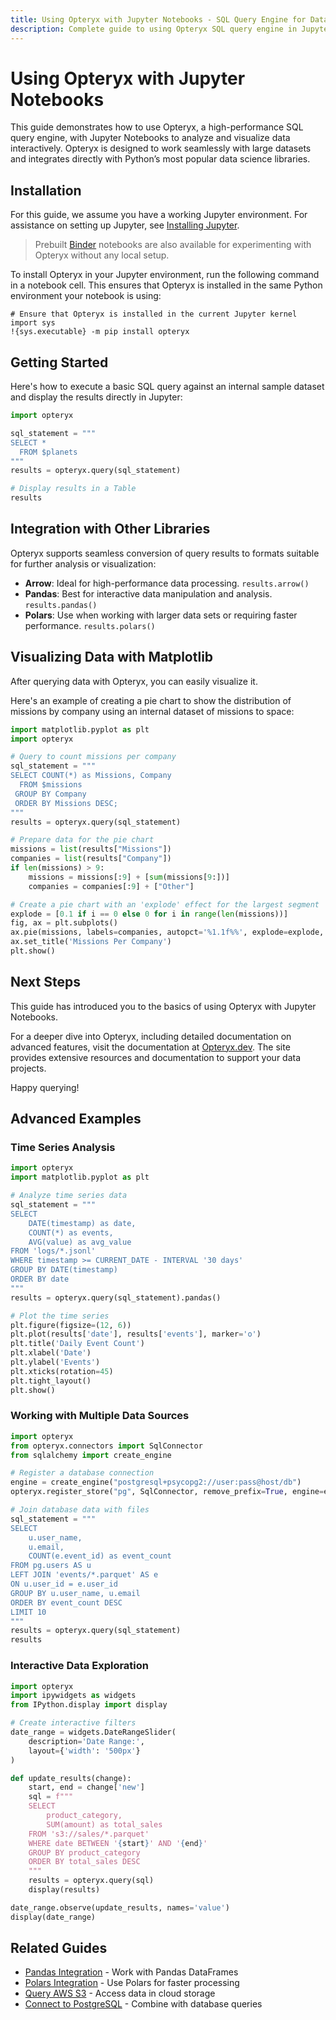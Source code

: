 ```yaml
---
title: Using Opteryx with Jupyter Notebooks - SQL Query Engine for Data Science
description: Complete guide to using Opteryx SQL query engine in Jupyter Notebooks. Query data, visualize results with Matplotlib, and integrate with Pandas and Polars.
---
```


# Using Opteryx with Jupyter Notebooks

This guide demonstrates how to use Opteryx, a high-performance SQL query engine, with Jupyter Notebooks to analyze and visualize data interactively. Opteryx is designed to work seamlessly with large datasets and integrates directly with Python’s most popular data science libraries.

## Installation

For this guide, we assume you have a working Jupyter environment. For assistance on setting up Jupyter, see [Installing Jupyter](https://jupyter.org/install).

> Prebuilt [Binder](https://mybinder.org/v2/gh/mabel-dev/labs/HEAD) notebooks are also available for experimenting with Opteryx without any local setup.

To install Opteryx in your Jupyter environment, run the following command in a notebook cell. This ensures that Opteryx is installed in the same Python environment your notebook is using:

~~~console
# Ensure that Opteryx is installed in the current Jupyter kernel
import sys
!{sys.executable} -m pip install opteryx
~~~

## Getting Started

Here's how to execute a basic SQL query against an internal sample dataset and display the results directly in Jupyter:

~~~python
import opteryx

sql_statement = """
SELECT *
  FROM $planets
"""
results = opteryx.query(sql_statement)

# Display results in a Table
results
~~~

## Integration with Other Libraries

Opteryx supports seamless conversion of query results to formats suitable for further analysis or visualization:

- **Arrow**: Ideal for high-performance data processing.
  `results.arrow()`
- **Pandas**: Best for interactive data manipulation and analysis.
  `results.pandas()`
- **Polars**: Use when working with larger data sets or requiring faster performance.
  `results.polars()`

## Visualizing Data with Matplotlib

After querying data with Opteryx, you can easily visualize it. 

Here's an example of creating a pie chart to show the distribution of missions by company using an internal dataset of missions to space:

~~~python
import matplotlib.pyplot as plt
import opteryx

# Query to count missions per company
sql_statement = """
SELECT COUNT(*) as Missions, Company 
  FROM $missions
 GROUP BY Company
 ORDER BY Missions DESC;
"""
results = opteryx.query(sql_statement)

# Prepare data for the pie chart
missions = list(results["Missions"])
companies = list(results["Company"])
if len(missions) > 9:
    missions = missions[:9] + [sum(missions[9:])]
    companies = companies[:9] + ["Other"]

# Create a pie chart with an 'explode' effect for the largest segment
explode = [0.1 if i == 0 else 0 for i in range(len(missions))]
fig, ax = plt.subplots()
ax.pie(missions, labels=companies, autopct='%1.1f%%', explode=explode, startangle=90, counterclock=False)
ax.set_title('Missions Per Company')
plt.show()
~~~

## Next Steps

This guide has introduced you to the basics of using Opteryx with Jupyter Notebooks.

For a deeper dive into Opteryx, including detailed documentation on advanced features, visit the documentation at [Opteryx.dev](https://opteryx.dev). The site provides extensive resources and documentation to support your data projects.

Happy querying!

## Advanced Examples

### Time Series Analysis

~~~python
import opteryx
import matplotlib.pyplot as plt

# Analyze time series data
sql_statement = """
SELECT 
    DATE(timestamp) as date,
    COUNT(*) as events,
    AVG(value) as avg_value
FROM 'logs/*.jsonl'
WHERE timestamp >= CURRENT_DATE - INTERVAL '30 days'
GROUP BY DATE(timestamp)
ORDER BY date
"""
results = opteryx.query(sql_statement).pandas()

# Plot the time series
plt.figure(figsize=(12, 6))
plt.plot(results['date'], results['events'], marker='o')
plt.title('Daily Event Count')
plt.xlabel('Date')
plt.ylabel('Events')
plt.xticks(rotation=45)
plt.tight_layout()
plt.show()
~~~

### Working with Multiple Data Sources

~~~python
import opteryx
from opteryx.connectors import SqlConnector
from sqlalchemy import create_engine

# Register a database connection
engine = create_engine("postgresql+psycopg2://user:pass@host/db")
opteryx.register_store("pg", SqlConnector, remove_prefix=True, engine=engine)

# Join database data with files
sql_statement = """
SELECT 
    u.user_name,
    u.email,
    COUNT(e.event_id) as event_count
FROM pg.users AS u
LEFT JOIN 'events/*.parquet' AS e
ON u.user_id = e.user_id
GROUP BY u.user_name, u.email
ORDER BY event_count DESC
LIMIT 10
"""
results = opteryx.query(sql_statement)
results
~~~

### Interactive Data Exploration

~~~python
import opteryx
import ipywidgets as widgets
from IPython.display import display

# Create interactive filters
date_range = widgets.DateRangeSlider(
    description='Date Range:',
    layout={'width': '500px'}
)

def update_results(change):
    start, end = change['new']
    sql = f"""
    SELECT 
        product_category,
        SUM(amount) as total_sales
    FROM 's3://sales/*.parquet'
    WHERE date BETWEEN '{start}' AND '{end}'
    GROUP BY product_category
    ORDER BY total_sales DESC
    """
    results = opteryx.query(sql)
    display(results)

date_range.observe(update_results, names='value')
display(date_range)
~~~

## Related Guides

- [Pandas Integration](pandas-and-opteryx.md) - Work with Pandas DataFrames
- [Polars Integration](polars-and-opteryx.md) - Use Polars for faster processing
- [Query AWS S3](s3-and-opteryx.md) - Access data in cloud storage
- [Connect to PostgreSQL](postgres-and-opteryx.md) - Combine with database queries

